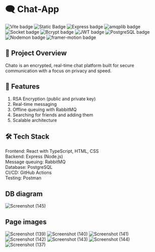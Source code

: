 # 🗨️ Chat-App
![Vite badge](https://img.shields.io/badge/Vite-5.4.10-orange)
![Static Badge](https://img.shields.io/badge/React-18.2.0-blue)
![Express badge](https://img.shields.io/badge/Express-4.19.2-green)
![amqplib badge](https://img.shields.io/badge/amqplib-0.10.4-purple)
![Socket badge](https://img.shields.io/badge/Socket-4.7.5-yellow)
![Bcrypt badge](https://img.shields.io/badge/Bcrypt-5.1.1-blue)
![JWT badge](https://img.shields.io/badge/JWT-9.0.2-purple)
![PostgreSQL badge](https://img.shields.io/badge/PostgreSQL-15.8.0-purple)
![Nodemon badge](https://img.shields.io/badge/Nodemon-3.1.4-yellow)
![framer-motion badge](https://img.shields.io/badge/framerMotion-11.5.4-brown)

## 🚀 Project Overview

Chato is an encrypted, real-time chat platform built for secure communication with a focus on privacy and speed.

## 📌 Features

1. RSA Encryption (public and private key)
2. Real-time messaging
3. Offline queuing with RabbitMQ
4. Searching for friends and adding them
5. Scalable architecture
    
## 🛠️ Tech Stack
Frontend:          React with TypeScript, HTML, CSS <br>
Backend:           Express (Node.js) <br>
Message queuing:   RabbitMQ <br>
Database:          PostgreSQL <br>
CI/CD:             GitHub Actions <br>
Testing:           Postman <br>

## DB diagram
![Screenshot (145)](https://github.com/user-attachments/assets/95b692b5-377c-4ec6-80cf-3b5b41e2a549)

## Page images
![Screenshot (139)](https://github.com/user-attachments/assets/a71e743b-23e7-4d88-83c3-0c8cf7409f94)
![Screenshot (140)](https://github.com/user-attachments/assets/18c20114-f669-4cb8-913c-4f15b5bac086)
![Screenshot (141)](https://github.com/user-attachments/assets/0490b7f8-f02c-46d6-853c-26a892f589b7)
![Screenshot (142)](https://github.com/user-attachments/assets/42d835ae-f716-4cae-8056-68ae4d4db8d8)
![Screenshot (143)](https://github.com/user-attachments/assets/8b8734a8-8d4d-4c78-8f90-fdb2a95ff346)
![Screenshot (144)](https://github.com/user-attachments/assets/112922b4-5a73-4499-bd92-f07986fd4f29)
![Screenshot (137)](https://github.com/user-attachments/assets/0e70bcc0-59dc-40b5-ab88-516cf5025065)

